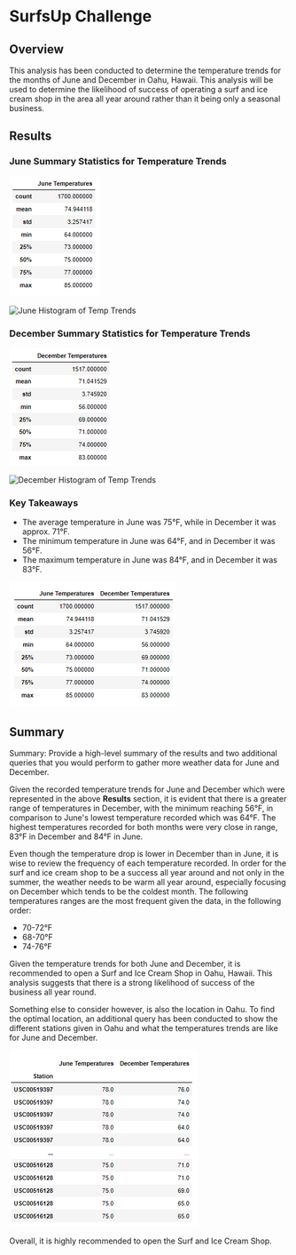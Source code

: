 # SurfsUp Challenge 

## Overview

This analysis has been conducted to determine the temperature trends for the months of June and December in Oahu, Hawaii. This analysis will be used to determine the likelihood of success of operating a surf and ice cream shop in the area all year around rather than it being only a seasonal business. 

## Results

### June Summary Statistics for Temperature Trends

![June Summary Statistics](Resources/june_summary_stats.png)

![June Histogram of Temp Trends](Resrouces/june_histogram.png)

### December Summary Statistics for Temperature Trends

![December Summary Statistics](Resources/december_summary_stats.png)

![December Histogram of Temp Trends](Resources/december_histrogram.png)

### Key Takeaways
- The average temperature in June was 75°F, while in December it was approx. 71°F. 
- The minimum temperature in June was 64°F, and in December it was 56°F.
- The maximum temperature in June was  84°F, and in December it was 83°F.

![June and December Summary Statistics](Resources/june_and_dec_stats.png)


## Summary 

Summary: Provide a high-level summary of the results and two additional queries that you would perform to gather more weather data for June and December.

Given the recorded temperature trends for June and December which were represented in the above **Results** section, it is evident that there is a greater range of temperatures in December, with the minimum reaching 56°F, in comparison to June's lowest temperature recorded which was 64°F. The highest temperatures recorded for both months were very close in range, 83°F in December and 84°F in June. 

Even though the temperature drop is lower in December than in June, it is wise to review the frequency of each temperature recorded. In order for the surf and ice cream shop to be a success all year around and not only in the summer, the weather needs to be warm all year around, especially focusing on December which tends to be the coldest month. The following temperatures ranges are the most frequent given the data, in the following order:
- 70-72°F 
- 68-70°F
- 74-76°F

Given the temperature trends for both June and December, it is recommended to open a Surf and Ice Cream Shop in Oahu, Hawaii. This analysis suggests that there is a strong likelihood of success of the business all year round. 

Something else to consider however, is also the location in Oahu. To find the optimal location, an additional query has been conducted to show the different stations given in Oahu and what the temperatures trends are like for June and December. 

![June and December - Stations and Temperatures](Resources/stations.PNG)

Overall, it is highly recommended to open the Surf and Ice Cream Shop. 
